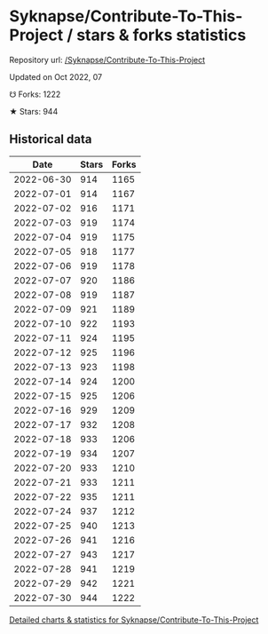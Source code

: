 # Syknapse/Contribute-To-This-Project / stars & forks statistics

Repository url: [/Syknapse/Contribute-To-This-Project](https://github.com/Syknapse/Contribute-To-This-Project)

Updated on Oct 2022, 07

☋ Forks: 1222

★ Stars: 944

## Historical data
| Date | Stars | Forks |
|------|-------|-------|
| 2022-06-30 | 914 | 1165 | 
| 2022-07-01 | 914 | 1167 | 
| 2022-07-02 | 916 | 1171 | 
| 2022-07-03 | 919 | 1174 | 
| 2022-07-04 | 919 | 1175 | 
| 2022-07-05 | 918 | 1177 | 
| 2022-07-06 | 919 | 1178 | 
| 2022-07-07 | 920 | 1186 | 
| 2022-07-08 | 919 | 1187 | 
| 2022-07-09 | 921 | 1189 | 
| 2022-07-10 | 922 | 1193 | 
| 2022-07-11 | 924 | 1195 | 
| 2022-07-12 | 925 | 1196 | 
| 2022-07-13 | 923 | 1198 | 
| 2022-07-14 | 924 | 1200 | 
| 2022-07-15 | 925 | 1206 | 
| 2022-07-16 | 929 | 1209 | 
| 2022-07-17 | 932 | 1208 | 
| 2022-07-18 | 933 | 1206 | 
| 2022-07-19 | 934 | 1207 | 
| 2022-07-20 | 933 | 1210 | 
| 2022-07-21 | 933 | 1211 | 
| 2022-07-22 | 935 | 1211 | 
| 2022-07-24 | 937 | 1212 | 
| 2022-07-25 | 940 | 1213 | 
| 2022-07-26 | 941 | 1216 | 
| 2022-07-27 | 943 | 1217 | 
| 2022-07-28 | 941 | 1219 | 
| 2022-07-29 | 942 | 1221 | 
| 2022-07-30 | 944 | 1222 | 


[Detailed charts & statistics for Syknapse/Contribute-To-This-Project](https://reviewgithub.com/rep/Syknapse/Contribute-To-This-Project)
